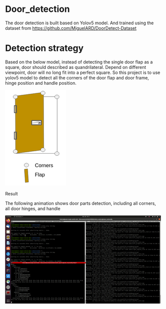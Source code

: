 # Door_detection
The door detection is built based on Yolov5 model. And trained using the dataset from https://github.com/MiguelARD/DoorDetect-Dataset

# Detection strategy
Based on the below model, instead of detecting the single door flap as a square, door should described as quandrilateral. Depend on different viewpoint, door will no long fit into a perfect square. So this project is to use yolov5 model to detect all the corners of the door flap and door frame, hinge position and handle position.

![alt text](resource/door_model.png)

Result

The following animation shows door parts detection, including all corners, all door hinges, and handle 

![alt text](resource/reference.gif)


